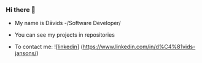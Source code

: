### Hi there 👋

* My name is Dāvids -/Software Developer/
* You can see my projects in repositories

* To contact me: ![[linkedin](https://www.google.com/url?sa=i&url=https%3A%2F%2Fblog.waalaxy.com%2Fen%2Flinkedin-logo%2F&psig=AOvVaw2eywjOeQAqw2ng9ezqQgfr&ust=1673522932391000&source=images&cd=vfe&ved=0CBAQjRxqFwoTCNjl6p21v_wCFQAAAAAdAAAAABAK)]
(https://www.linkedin.com/in/d%C4%81vids-jansons/)
